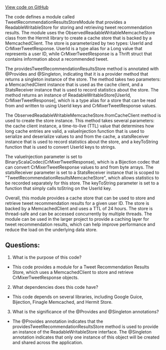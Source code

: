 [View code on GitHub](https://github.com/misbahsy/the-algorithm/cr-mixer/server/src/main/scala/com/twitter/cr_mixer/module/TweetRecommendationResultsStoreModule.scala)

The code defines a module called TweetRecommendationResultsStoreModule that provides a ReadableWritableStore for storing and retrieving tweet recommendation results. The module uses the ObservedReadableWritableMemcacheStore class from the Hermit library to create a cache store that is backed by a MemcachedClient. The store is parameterized by two types: UserId and CrMixerTweetResponse. UserId is a type alias for a Long value that represents a user ID, while CrMixerTweetResponse is a Thrift struct that contains information about a recommended tweet.

The providesTweetRecommendationResultsStore method is annotated with @Provides and @Singleton, indicating that it is a provider method that returns a singleton instance of the store. The method takes two parameters: a MemcachedClient instance that is used as the cache client, and a StatsReceiver instance that is used to record statistics about the store. The method returns an instance of ReadableWritableStore[UserId, CrMixerTweetResponse], which is a type alias for a store that can be read from and written to using UserId keys and CrMixerTweetResponse values.

The ObservedReadableWritableMemcacheStore.fromCacheClient method is used to create the store instance. This method takes several parameters: the cache client instance, a time-to-live (TTL) value that determines how long cache entries are valid, a valueInjection function that is used to serialize and deserialize values to and from the cache, a statsReceiver instance that is used to record statistics about the store, and a keyToString function that is used to convert UserId keys to strings.

The valueInjection parameter is set to BinaryScalaCodec(CrMixerTweetResponse), which is a Bijection codec that can convert CrMixerTweetResponse values to and from byte arrays. The statsReceiver parameter is set to a StatsReceiver instance that is scoped to "TweetRecommendationResultsMemcacheStore", which allows statistics to be recorded separately for this store. The keyToString parameter is set to a function that simply calls toString on the UserId key.

Overall, this module provides a cache store that can be used to store and retrieve tweet recommendation results for a given user ID. The store is backed by a MemcachedClient and uses a TTL of 24 hours. The store is thread-safe and can be accessed concurrently by multiple threads. The module can be used in the larger project to provide a caching layer for tweet recommendation results, which can help improve performance and reduce the load on the underlying data store.
## Questions: 
 1. What is the purpose of this code?
- This code provides a module for a Tweet Recommendation Results Store, which uses a MemcachedClient to store and retrieve CrMixerTweetResponse objects.

2. What dependencies does this code have?
- This code depends on several libraries, including Google Guice, Bijection, Finagle Memcached, and Hermit Store.

3. What is the significance of the @Provides and @Singleton annotations?
- The @Provides annotation indicates that the providesTweetRecommendationResultsStore method is used to provide an instance of the ReadableWritableStore interface. The @Singleton annotation indicates that only one instance of this object will be created and shared across the application.